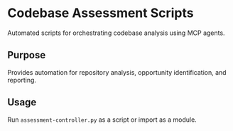 # Codebase Assessment Scripts

Automated scripts for orchestrating codebase analysis using MCP agents.

## Purpose
Provides automation for repository analysis, opportunity identification, and reporting.

## Usage
Run `assessment-controller.py` as a script or import as a module.
